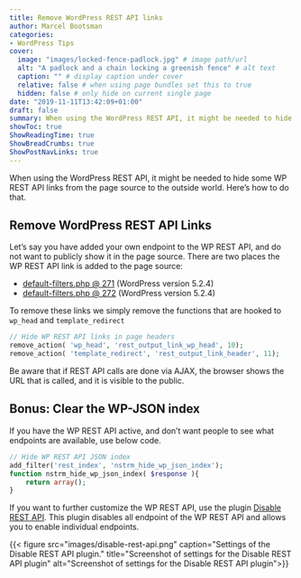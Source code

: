 ```yaml
---
title: Remove WordPress REST API links
author: Marcel Bootsman
categories:
- WordPress Tips
cover: 
  image: "images/locked-fence-padlock.jpg" # image path/url
  alt: "A padlock and a chain locking a greenish fence" # alt text
  caption: "" # display caption under cover
  relative: false # when using page bundles set this to true
  hidden: false # only hide on current single page
date: "2019-11-11T13:42:09+01:00"
draft: false
summary: When using the WordPress REST API, it might be needed to hide some WP REST API links from the page source to the outside world. Here's how to do that.
showToc: true
ShowReadingTime: true
ShowBreadCrumbs: true
ShowPostNavLinks: true
---
```

When using the WordPress REST API, it might be needed to hide some WP REST API links from the page source to the outside world. Here’s how to do that.

Remove WordPress REST API Links
-------------------------------

Let’s say you have added your own endpoint to the WP REST API, and do not want to publicly show it in the page source. There are two places the WP REST API link is added to the page source:

- [default-filters.php @ 271](https://core.trac.wordpress.org/browser/tags/5.2/src/wp-includes/default-filters.php#L271) (WordPress version 5.2.4)
- [default-filters.php @ 272](https://core.trac.wordpress.org/browser/tags/5.2/src/wp-includes/default-filters.php#L272) (WordPress version 5.2.4)

To remove these links we simply remove the functions that are hooked to `wp_head` and `template_redirect`

```php
// Hide WP REST API links in page headers
remove_action( 'wp_head', 'rest_output_link_wp_head', 10);
remove_action( 'template_redirect', 'rest_output_link_header', 11);
```

Be aware that if REST API calls are done via AJAX, the browser shows the URL that is called, and it is visible to the public.

Bonus: Clear the WP-JSON index
------------------------------

If you have the WP REST API active, and don’t want people to see what endpoints are available, use below code.

```php
// Hide WP REST API JSON index
add_filter('rest_index', 'nstrm_hide_wp_json_index');
function nstrm_hide_wp_json_index( $response ){
	return array();
}
```

If you want to further customize the WP REST API, use the plugin [Disable REST API](https://wordpress.org/plugins/disable-json-api/). This plugin disables all endpoint of the WP REST API and allows you to enable individual endpoints.

{{< figure src="images/disable-rest-api.png" caption="Settings of the Disable REST API plugin." title="Screenshot of settings for the Disable REST API plugin" alt="Screenshot of settings for the Disable REST API plugin">}}
